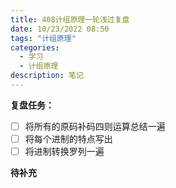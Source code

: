 ```yaml
---
title: 408计组原理一轮浅过复盘
date: 10/23/2022 08:50
tags: "计组原理"
categories: 
  - 学习
  - 计组原理
description: 笔记
---
```


**复盘任务：**

- [ ] 将所有的原码补码四则运算总结一遍
- [ ] 将每个进制的特点写出
- [ ] 将进制转换罗列一遍

**待补充**